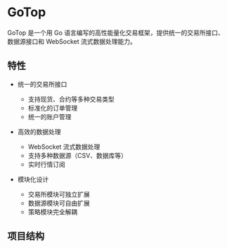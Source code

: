 # GoTop

GoTop 是一个用 Go 语言编写的高性能量化交易框架，提供统一的交易所接口、数据源接口和 WebSocket 流式数据处理能力。

## 特性

- 统一的交易所接口

  - 支持现货、合约等多种交易类型
  - 标准化的订单管理
  - 统一的账户管理

- 高效的数据处理

  - WebSocket 流式数据处理
  - 支持多种数据源（CSV、数据库等）
  - 实时行情订阅

- 模块化设计
  - 交易所模块可独立扩展
  - 数据源模块可自由扩展
  - 策略模块完全解耦

## 项目结构